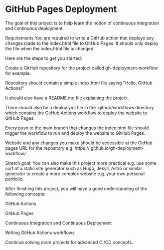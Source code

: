 
# GitHub Pages Deployment

The goal of this project is to help learn the notion of continuous integration and continuous deployment. 

Requirements
You are required to write a GitHub action that deploys any changes made to the index.html file to GitHub Pages. It should only deploy the file when the index.html file is changed.

Here are the steps to get you started:

Create a GitHub repository for the project called gh-deployment-workflow for example.

Repository should contain a simple index.html file saying "Hello, GitHub Actions!"

It should also have a README.md file explaining the project.

There should also be a deploy.yml file in the .github/workflows directory which contains the GitHub Actions workflow to deploy the website to GitHub Pages.

Every push to the main branch that changes the index.html file should trigger the workflow to run and deploy the website to GitHub Pages.

Website and any changes you make should be accessible at the GitHub pages URL for the repository e.g. https://<username>.github.io/gh-deployment-workflow/.

Stretch goal: You can also make this project more practical e.g. use some sort of a static site generator such as Hugo, Jekyll, Astro or similar generator to create a more complex website e.g. your own personal portfolio.

After finishing this project, you will have a good understanding of the following concepts:

GitHub Actions

GitHub Pages

Continuous Integration and Continuous Deployment

Writing GitHub Actions workflows

Continue solving more projects for advanced CI/CD concepts.
